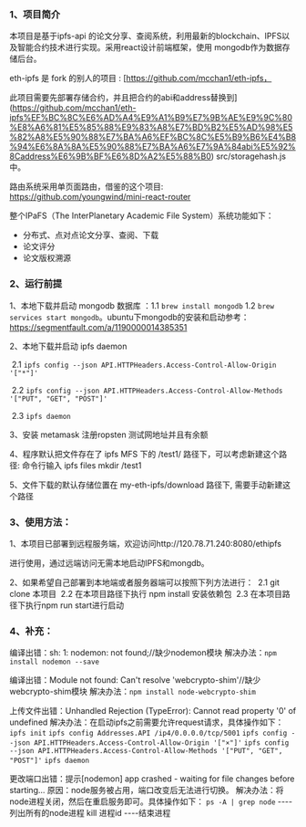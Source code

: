###   1、项目简介

本项目是基于ipfs-api 的论文分享、查阅系统，利用最新的blockchain、IPFS以及智能合约技术进行实现。采用react设计前端框架，使用 mongodb作为数据存储后台。

eth-ipfs 是 fork 的别人的项目 : [https://github.com/mcchan1/eth-ipfs，

此项目需要先部署存储合约，并且把合约的abi和address替换到](https://github.com/mcchan1/eth-ipfs%EF%BC%8C%E6%AD%A4%E9%A1%B9%E7%9B%AE%E9%9C%80%E8%A6%81%E5%85%88%E9%83%A8%E7%BD%B2%E5%AD%98%E5%82%A8%E5%90%88%E7%BA%A6%EF%BC%8C%E5%B9%B6%E4%B8%94%E6%8A%8A%E5%90%88%E7%BA%A6%E7%9A%84abi%E5%92%8Caddress%E6%9B%BF%E6%8D%A2%E5%88%B0) src/storagehash.js中。

路由系统采用单页面路由，借鉴的这个项目: <https://github.com/youngwind/mini-react-router>

整个IPaFS（The InterPlanetary Academic File System）系统功能如下：

- 分布式、点对点论文分享、查阅、下载
- 论文评分
- 论文版权溯源

### 2、运行前提

1、本地下载并启动 mongodb 数据库 ：1.1 `brew install mongodb` 1.2 `brew services start mongodb`。ubuntu下mongodb的安装和启动参考：https://segmentfault.com/a/1190000014385351

2、本地下载并启动 ipfs daemon 

​	2.1 `ipfs config --json API.HTTPHeaders.Access-Control-Allow-Origin '["*"]'` 

​	2.2 `ipfs config --json API.HTTPHeaders.Access-Control-Allow-Methods '["PUT", "GET", "POST"]'` 

​	2.3 `ipfs daemon`

3、安装 metamask 注册ropsten 测试网地址并且有余额

4、程序默认把文件存在了 ipfs MFS 下的 /test1/ 路径下，可以考虑新建这个路径: 命令行输入 ipfs files mkdir /test1

5、文件下载的默认存储位置在 my-eth-ipfs/download 路径下, 需要手动新建这个路径

### 3、使用方法：

1、本项目已部署到远程服务端，欢迎访问http://120.78.71.240:8080/ethipfs

进行使用，通过远端访问无需本地启动IPFS和mongdb。

2、如果希望自己部署到本地端或者服务器端可以按照下列方法进行：
​     2.1 git clone 本项目
​     2.2 在本项目路径下执行 npm install 安装依赖包
​     2.3 在本项目路径下执行npm run start进行启动

### 4、补充：

编译出错：sh: 1: nodemon: not found;//缺少nodemon模块
解决办法：`npm install nodemon --save`

编译出错：Module not found: Can't resolve 'webcrypto-shim'//缺少webcrypto-shim模块
解决办法：`npm install node-webcrypto-shim`

上传文件出错：Unhandled Rejection (TypeError): Cannot read property '0' of undefined
解决办法：在启动ipfs之前需要允许request请求，具体操作如下：
`ipfs init`
`ipfs config Addresses.API /ip4/0.0.0.0/tcp/5001`
`ipfs config --json API.HTTPHeaders.Access-Control-Allow-Origin '["×"]'`
`ipfs config --json API.HTTPHeaders.Access-Control-Allow-Methods '["PUT", "GET", "POST"]'`
`ipfs daemon`

更改端口出错：提示[nodemon] app crashed - waiting for file changes before starting...
原因：node服务被占用，端口改变后无法进行切换。
解决办法：将node进程关闭，然后在重启服务即可。具体操作如下：
`ps -A | grep node`  ----列出所有的node进程
kill 进程id  ----结束进程

